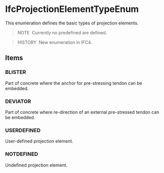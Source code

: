 # IfcProjectionElementTypeEnum

This enumeration defines the basic types of projection elements.

> NOTE&nbsp; Currently no predefined are defined.

> HISTORY&nbsp; New enumeration in IFC4.

## Items

### BLISTER
Part of concrete where the anchor for pre-stressing tendon can be embedded.

### DEVIATOR
Part of concrete where re-direction of an external pre-stressed tendon can be embedded.

### USERDEFINED
User-defined projection element.

### NOTDEFINED
Undefined projection element.

